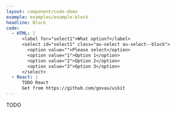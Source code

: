 ```yaml
---
layout: component/code-demo
example: examples/example-block
headline: Block
code:
  - HTML: |
      <label for="select1">What option?</label>
      <select id="select1" class="au-select au-select--block">
        <option value="">Please select</option>
        <option value="1">Option 1</option>
        <option value="2">Option 2</option>
        <option value="3">Option 3</option>
      </select>
  - React: |
      TODO React
      Get from https://github.com/govau/uikit
---
```


TODO
